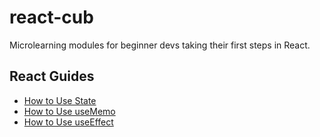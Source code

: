 # react-cub
Microlearning modules for beginner devs taking their first steps in React.

## React Guides
- [How to Use State](docs/how-to-use-state.md)
- [How to Use useMemo](docs/how-to-use-memo.md)
- [How to Use useEffect](docs/how-to-use-effect.md)
